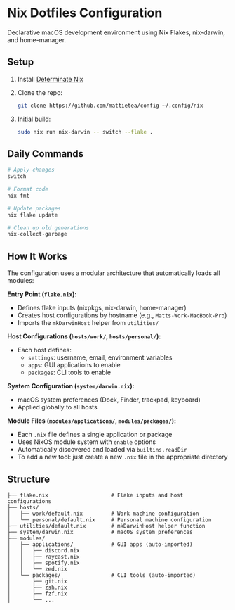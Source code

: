 # Nix Dotfiles Configuration

Declarative macOS development environment using Nix Flakes, nix-darwin, and home-manager.

## Setup

1. Install [Determinate Nix](https://docs.determinate.systems)

2. Clone the repo:
   ```sh
   git clone https://github.com/mattietea/config ~/.config/nix
   ```

3. Initial build:
   ```sh
   sudo nix run nix-darwin -- switch --flake .
   ```

## Daily Commands

```sh
# Apply changes
switch

# Format code
nix fmt

# Update packages
nix flake update

# Clean up old generations
nix-collect-garbage
```

## How It Works

The configuration uses a modular architecture that automatically loads all modules:

**Entry Point (`flake.nix`):**
- Defines flake inputs (nixpkgs, nix-darwin, home-manager)
- Creates host configurations by hostname (e.g., `Matts-Work-MacBook-Pro`)
- Imports the `mkDarwinHost` helper from `utilities/`

**Host Configurations (`hosts/work/`, `hosts/personal/`):**
- Each host defines:
  - `settings`: username, email, environment variables
  - `apps`: GUI applications to enable
  - `packages`: CLI tools to enable

**System Configuration (`system/darwin.nix`):**
- macOS system preferences (Dock, Finder, trackpad, keyboard)
- Applied globally to all hosts

**Module Files (`modules/applications/`, `modules/packages/`):**
- Each `.nix` file defines a single application or package
- Uses NixOS module system with `enable` options
- Automatically discovered and loaded via `builtins.readDir`
- To add a new tool: just create a new `.nix` file in the appropriate directory

## Structure

```
├── flake.nix                    # Flake inputs and host configurations
├── hosts/
│   ├── work/default.nix         # Work machine configuration
│   └── personal/default.nix     # Personal machine configuration
├── utilities/default.nix        # mkDarwinHost helper function
├── system/darwin.nix            # macOS system preferences
├── modules/
│   ├── applications/            # GUI apps (auto-imported)
│   │   ├── discord.nix
│   │   ├── raycast.nix
│   │   ├── spotify.nix
│   │   └── zed.nix
│   └── packages/                # CLI tools (auto-imported)
│       ├── git.nix
│       ├── zsh.nix
│       ├── fzf.nix
│       └── ...
```
